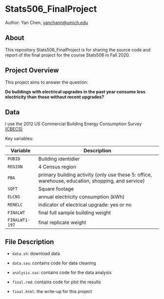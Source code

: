 # Stats506_FinalProject
Author: Yan Chen, yanchann@umich.edu

## About 

This repository Stats506_FinalProject is for sharing the source code and report of the final project for the course Stats506 in Fall 2020.

## Project  Overview

This project aims to answer the question: 

**Do buildings with electrical upgrades in the past year consume less electricity than those without recent upgrades?**

## Data

I use the 2012 US Commercial Building Energy Consumption Survey [(CBECS)](https://www.eia.gov/consumption/commercial/data/2012/index.php?view=microdata)

Key variables: 

|  Variable               | Description                                         |
| ----------------------- | ----------------------------------------------------|
| `PUBID` | Building identidier                  |
|`REGION`        | 4 Census region                                |
|`PBA`          | primary building activity (only use these 5: office, warehouse, education, shopping, and service)                    |
|`SQFT`          | Square footage |
|`ELCNS` | annual electricity consumption (kWh)  |
|`RENELC`   | indicator of electrical upgrade: yes or no |
|`FINALWT`| final full sample building weight |
|`FINALWT1-197`| final replicate weight |

## File Description

- `data.sh`: download data

- `data.sas`: contains code for data cleaning

- `analysis.sas`: contains code for the data analysis

- `final.rmd`: contains code for plot the results

- `final.html`: the write-up for this project


